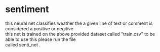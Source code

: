 # sentiment
this neural net classifies weather the a given line of text or comment is considered a positive or negitive</br>
this net is trained on the above provided dataset called "train.csv" to be able to use this please run the file</br>
called senti_net .
